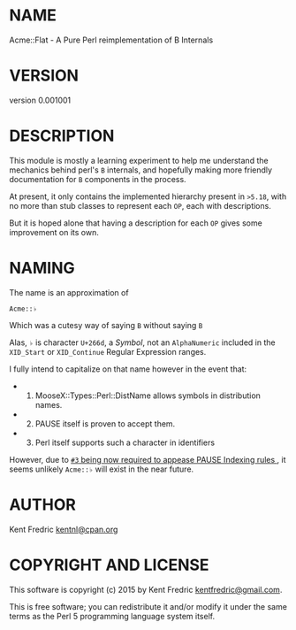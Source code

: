# NAME

Acme::Flat - A Pure Perl reimplementation of B Internals

# VERSION

version 0.001001

# DESCRIPTION

This module is mostly a learning experiment to help me understand the mechanics
behind perl's `B` internals, and hopefully making more friendly documentation for `B`
components in the process.

At present, it only contains the implemented hierarchy present in `>5.18`, with
no more than stub classes to represent each `OP`, each with descriptions.

But it is hoped alone that having a description for each `OP` gives some improvement on its own.

# NAMING

The name is an approximation of

    Acme::♭

Which was a cutesy way of saying `B` without saying `B`

Alas, `♭` is character `U+266d`, a _Symbol_, not an `AlphaNumeric` included in the
`XID_Start` or `XID_Continue` Regular Expression ranges.

I fully intend to capitalize on that name however in the event that:

- 1. MooseX::Types::Perl::DistName allows symbols in distribution names.
- 2. PAUSE itself is proven to accept them.
- 3. Perl itself supports such a character in identifiers

However, due to [`#3` being now required to appease PAUSE Indexing rules
](http://www.dagolden.com/index.php/2414/this-distribution-name-can-only-be-used-by-users-with-permission/), it seems unlikely `Acme::♭` will exist in the near future.

# AUTHOR

Kent Fredric <kentnl@cpan.org>

# COPYRIGHT AND LICENSE

This software is copyright (c) 2015 by Kent Fredric <kentfredric@gmail.com>.

This is free software; you can redistribute it and/or modify it under
the same terms as the Perl 5 programming language system itself.
